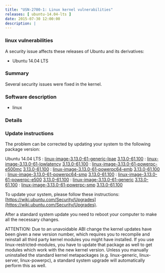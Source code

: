 ```yaml
---
title: "USN-2700-1: Linux kernel vulnerabilities"
releases: [ ubuntu-14.04-lts ]
date: 2015-07-30 12:00:00
description: |
--- 
```

 
### linux vulnerabilities

A security issue affects these releases of Ubuntu and its derivatives:

* Ubuntu 14.04 LTS

### Summary

Several security issues were fixed in the kernel. 

### Software description

* linux 

### Details

### Update instructions

The problem can be corrected by updating your system to the following package version:

Ubuntu 14.04 LTS
 : [linux-image-3.13.0-61-generic-lpae](https://launchpad.net/ubuntu/+source/linux) <span> [3.13.0-61.100](https://launchpad.net/ubuntu/+source/linux/3.13.0-61.100) </span> 
 : [linux-image-3.13.0-61-lowlatency](https://launchpad.net/ubuntu/+source/linux) <span> [3.13.0-61.100](https://launchpad.net/ubuntu/+source/linux/3.13.0-61.100) </span> 
 : [linux-image-3.13.0-61-powerpc-e500mc](https://launchpad.net/ubuntu/+source/linux) <span> [3.13.0-61.100](https://launchpad.net/ubuntu/+source/linux/3.13.0-61.100) </span> 
 : [linux-image-3.13.0-61-powerpc64-emb](https://launchpad.net/ubuntu/+source/linux) <span> [3.13.0-61.100](https://launchpad.net/ubuntu/+source/linux/3.13.0-61.100) </span> 
 : [linux-image-3.13.0-61-powerpc64-smp](https://launchpad.net/ubuntu/+source/linux) <span> [3.13.0-61.100](https://launchpad.net/ubuntu/+source/linux/3.13.0-61.100) </span> 
 : [linux-image-3.13.0-61-powerpc-e500](https://launchpad.net/ubuntu/+source/linux) <span> [3.13.0-61.100](https://launchpad.net/ubuntu/+source/linux/3.13.0-61.100) </span> 
 : [linux-image-3.13.0-61-generic](https://launchpad.net/ubuntu/+source/linux) <span> [3.13.0-61.100](https://launchpad.net/ubuntu/+source/linux/3.13.0-61.100) </span> 
 : [linux-image-3.13.0-61-powerpc-smp](https://launchpad.net/ubuntu/+source/linux) <span> [3.13.0-61.100](https://launchpad.net/ubuntu/+source/linux/3.13.0-61.100) </span> 

To update your system, please follow these instructions: [https://wiki.ubuntu.com/Security/Upgrades](https://wiki.ubuntu.com/Security/Upgrades).

After a standard system update you need to reboot your computer to make all the necessary changes.

ATTENTION: Due to an unavoidable ABI change the kernel updates have been given a new version number, which requires you to recompile and reinstall all third party kernel modules you might have installed. If you use linux-restricted-modules, you have to update that package as well to get modules which work with the new kernel version. Unless you manually uninstalled the standard kernel metapackages (e.g. linux-generic, linux-server, linux-powerpc), a standard system upgrade will automatically perform this as well. 

